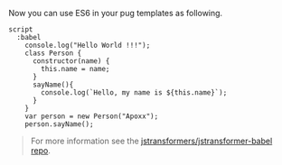 Now you can use ES6 in your pug templates as following.

```pug
script
  :babel
    console.log("Hello World !!!");
    class Person {
      constructor(name) {
        this.name = name;
      }
      sayName(){
        console.log(`Hello, my name is ${this.name}`);
      }
    }
    var person = new Person("Apoxx");
    person.sayName();
```

<blockquote class="babel-callout babel-callout-info">
  <p>
    For more information see the <a href="https://github.com/jstransformers/jstransformer-babel">jstransformers/jstransformer-babel repo</a>.
  </p>
</blockquote>

